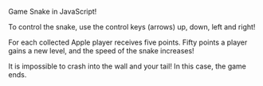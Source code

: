 
Game Snake in JavaScript!

To control the snake, use the control keys (arrows) up, down, left and right!

For each collected Apple player receives five points. 
Fifty points a player gains a new level, and the speed of the snake increases!

It is impossible to crash into the wall and your tail!
In this case, the game ends.